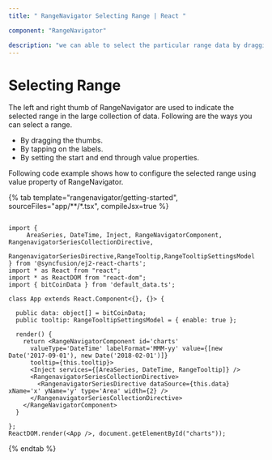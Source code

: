 ```yaml
---
title: " RangeNavigator Selecting Range | React "

component: "RangeNavigator"

description: "we can able to select the particular range data by dragging thumbs or by tapping on the labels or by setting the start and end value properties. "
---
```


# Selecting Range

The left and right thumb of RangeNavigator are used to indicate the selected range in the large collection of data. Following are the ways you can select a range.

* By dragging the thumbs.
* By tapping on the labels.
* By setting the start and end through value properties.

Following code example shows how to configure the selected range using value  property of RangeNavigator.

{% tab template="rangenavigator/getting-started", sourceFiles="app/**/*.tsx", compileJsx=true %}

```tsx

import {
     AreaSeries, DateTime, Inject, RangeNavigatorComponent, RangenavigatorSeriesCollectionDirective,
     RangenavigatorSeriesDirective,RangeTooltip,RangeTooltipSettingsModel
} from '@syncfusion/ej2-react-charts';
import * as React from "react";
import * as ReactDOM from "react-dom";
import { bitCoinData } from 'default_data.ts';

class App extends React.Component<{}, {}> {

  public data: object[] = bitCoinData;
  public tooltip: RangeTooltipSettingsModel = { enable: true };

  render() {
    return <RangeNavigatorComponent id='charts'
      valueType='DateTime' labelFormat='MMM-yy' value={[new Date('2017-09-01'), new Date('2018-02-01')]}
      tooltip={this.tooltip}>
      <Inject services={[AreaSeries, DateTime, RangeTooltip]} />
      <RangenavigatorSeriesCollectionDirective>
        <RangenavigatorSeriesDirective dataSource={this.data} xName='x' yName='y' type='Area' width={2} />
      </RangenavigatorSeriesCollectionDirective>
    </RangeNavigatorComponent>
  }

};
ReactDOM.render(<App />, document.getElementById("charts"));

```

{% endtab %}
